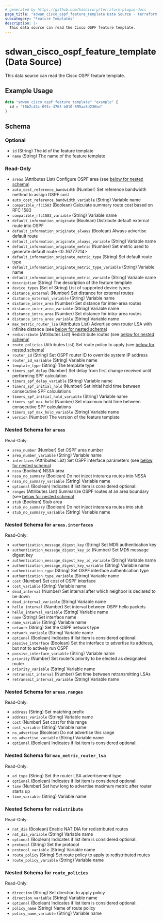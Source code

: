 ```yaml
---
# generated by https://github.com/hashicorp/terraform-plugin-docs
page_title: "sdwan_cisco_ospf_feature_template Data Source - terraform-provider-sdwan"
subcategory: "Feature Templates"
description: |-
  This data source can read the Cisco OSPF feature template.
---
```


# sdwan_cisco_ospf_feature_template (Data Source)

This data source can read the Cisco OSPF feature template.

## Example Usage

```terraform
data "sdwan_cisco_ospf_feature_template" "example" {
  id = "f6b2c44c-693c-4763-b010-895aa3d236bd"
}
```

<!-- schema generated by tfplugindocs -->
## Schema

### Optional

- `id` (String) The id of the feature template
- `name` (String) The name of the feature template

### Read-Only

- `areas` (Attributes List) Configure OSPF area (see [below for nested schema](#nestedatt--areas))
- `auto_cost_reference_bandwidth` (Number) Set reference bandwidth method to assign OSPF cost
- `auto_cost_reference_bandwidth_variable` (String) Variable name
- `compatible_rfc1583` (Boolean) Calculate summary route cost based on RFC 1583
- `compatible_rfc1583_variable` (String) Variable name
- `default_information_originate` (Boolean) Distribute default external route into OSPF
- `default_information_originate_always` (Boolean) Always advertise default route
- `default_information_originate_always_variable` (String) Variable name
- `default_information_originate_metric` (Number) Set metric used to generate default route <0..16777214>
- `default_information_originate_metric_type` (String) Set default route type
- `default_information_originate_metric_type_variable` (String) Variable name
- `default_information_originate_metric_variable` (String) Variable name
- `description` (String) The description of the feature template
- `device_types` (Set of String) List of supported device types
- `distance_external` (Number) Set distance for external routes
- `distance_external_variable` (String) Variable name
- `distance_inter_area` (Number) Set distance for inter-area routes
- `distance_inter_area_variable` (String) Variable name
- `distance_intra_area` (Number) Set distance for intra-area routes
- `distance_intra_area_variable` (String) Variable name
- `max_metric_router_lsa` (Attributes List) Advertise own router LSA with infinite distance (see [below for nested schema](#nestedatt--max_metric_router_lsa))
- `redistribute` (Attributes List) Redistribute routes (see [below for nested schema](#nestedatt--redistribute))
- `route_policies` (Attributes List) Set route policy to apply (see [below for nested schema](#nestedatt--route_policies))
- `router_id` (String) Set OSPF router ID to override system IP address
- `router_id_variable` (String) Variable name
- `template_type` (String) The template type
- `timers_spf_delay` (Number) Set delay from first change received until performing SPF calculation
- `timers_spf_delay_variable` (String) Variable name
- `timers_spf_initial_hold` (Number) Set initial hold time between consecutive SPF calculations
- `timers_spf_initial_hold_variable` (String) Variable name
- `timers_spf_max_hold` (Number) Set maximum hold time between consecutive SPF calculations
- `timers_spf_max_hold_variable` (String) Variable name
- `version` (Number) The version of the feature template

<a id="nestedatt--areas"></a>
### Nested Schema for `areas`

Read-Only:

- `area_number` (Number) Set OSPF area number
- `area_number_variable` (String) Variable name
- `interfaces` (Attributes List) Set OSPF interface parameters (see [below for nested schema](#nestedatt--areas--interfaces))
- `nssa` (Boolean) NSSA area
- `nssa_no_summary` (Boolean) Do not inject interarea routes into NSSA
- `nssa_no_summary_variable` (String) Variable name
- `optional` (Boolean) Indicates if list item is considered optional.
- `ranges` (Attributes List) Summarize OSPF routes at an area boundary (see [below for nested schema](#nestedatt--areas--ranges))
- `stub` (Boolean) Stub area
- `stub_no_summary` (Boolean) Do not inject interarea routes into stub
- `stub_no_summary_variable` (String) Variable name

<a id="nestedatt--areas--interfaces"></a>
### Nested Schema for `areas.interfaces`

Read-Only:

- `authentication_message_digest_key` (String) Set MD5 authentication key
- `authentication_message_digest_key_id` (Number) Set MD5 message digest key
- `authentication_message_digest_key_id_variable` (String) Variable name
- `authentication_message_digest_key_variable` (String) Variable name
- `authentication_type` (String) Set OSPF interface authentication type
- `authentication_type_variable` (String) Variable name
- `cost` (Number) Set cost of OSPF interface
- `cost_variable` (String) Variable name
- `dead_interval` (Number) Set interval after which neighbor is declared to be down
- `dead_interval_variable` (String) Variable name
- `hello_interval` (Number) Set interval between OSPF hello packets
- `hello_interval_variable` (String) Variable name
- `name` (String) Set interface name
- `name_variable` (String) Variable name
- `network` (String) Set the OSPF network type
- `network_variable` (String) Variable name
- `optional` (Boolean) Indicates if list item is considered optional.
- `passive_interface` (Boolean) Set the interface to advertise its address, but not to actively run OSPF
- `passive_interface_variable` (String) Variable name
- `priority` (Number) Set router’s priority to be elected as designated router
- `priority_variable` (String) Variable name
- `retransmit_interval` (Number) Set time between retransmitting LSAs
- `retransmit_interval_variable` (String) Variable name


<a id="nestedatt--areas--ranges"></a>
### Nested Schema for `areas.ranges`

Read-Only:

- `address` (String) Set matching prefix
- `address_variable` (String) Variable name
- `cost` (Number) Set cost for this range
- `cost_variable` (String) Variable name
- `no_advertise` (Boolean) Do not advertise this range
- `no_advertise_variable` (String) Variable name
- `optional` (Boolean) Indicates if list item is considered optional.



<a id="nestedatt--max_metric_router_lsa"></a>
### Nested Schema for `max_metric_router_lsa`

Read-Only:

- `ad_type` (String) Set the router LSA advertisement type
- `optional` (Boolean) Indicates if list item is considered optional.
- `time` (Number) Set how long to advertise maximum metric after router starts up
- `time_variable` (String) Variable name


<a id="nestedatt--redistribute"></a>
### Nested Schema for `redistribute`

Read-Only:

- `nat_dia` (Boolean) Enable NAT DIA for redistributed routes
- `nat_dia_variable` (String) Variable name
- `optional` (Boolean) Indicates if list item is considered optional.
- `protocol` (String) Set the protocol
- `protocol_variable` (String) Variable name
- `route_policy` (String) Set route policy to apply to redistributed routes
- `route_policy_variable` (String) Variable name


<a id="nestedatt--route_policies"></a>
### Nested Schema for `route_policies`

Read-Only:

- `direction` (String) Set direction to apply policy
- `direction_variable` (String) Variable name
- `optional` (Boolean) Indicates if list item is considered optional.
- `policy_name` (String) Name of route policy
- `policy_name_variable` (String) Variable name
